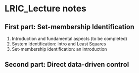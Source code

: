 # LRIC_Lecture notes

## First part: Set-membership Identification
1. Introduction and fundamental aspects (to be completed)
2. System Identification: Intro and Least Squares
3. Set-membership identification: an introduction
## Second part: Direct data-driven control 